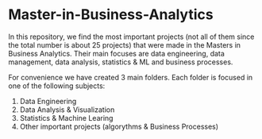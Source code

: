 # Master-in-Business-Analytics
In this repository, we find the most important projects (not all of them since the total number is about 25 projects) that were made in the Masters in Business Analytics. Their main focuses are data engineering, data management, data analysis, statistics & ML and business processes.

For convenience we have created 3 main folders. Each folder is focused in one of the following subjects:
1. Data Engineering
2. Data Analysis & Visualization
3. Statistics & Machine Learing
4. Other important projects (algorythms & Business Processes)
